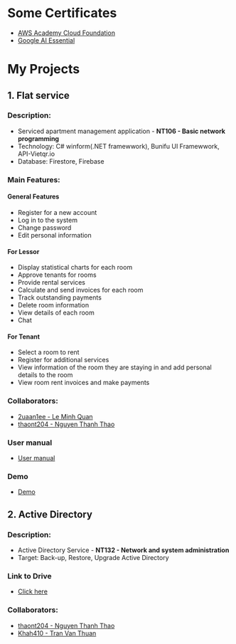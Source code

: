 
# **Some Certificates**
   * [AWS Academy Cloud Foundation](https://drive.google.com/file/d/1ZVcoYE2_DWU3KVS3vG40yRpMEIVYHpW_/view?usp=sharing)
   * [Google AI Essential](https://drive.google.com/file/d/1q14LWhufzVaJxapPE5r3ids2sdpx4SiL/view?usp=sharing)
# **My Projects**
## 1. Flat service
### Description:
   + Serviced apartment management application - **NT106 - Basic network programming**
   + Technology: C# winform(.NET framewwork), Bunifu UI Framewwork, API-Vietqr.io
   + Database: Firestore, Firebase
### Main Features:
#### General Features
  * Register for a new account
  * Log in to the system
  * Change password
  * Edit personal information
#### For Lessor
  * Display statistical charts for each room
  * Approve tenants for rooms
  * Provide rental services
  * Calculate and send invoices for each room
  * Track outstanding payments
  * Delete room information
  * View details of each room
  * Chat
#### For Tenant
  * Select a room to rent
  * Register for additional services
  * View information of the room they are staying in and add personal details to the room
  * View room rent invoices and make payments
### Collaborators:
   + [2uaan1ee - Le Minh Quan](https://github.com/2uaan1ee)
   + [thaont204 - Nguyen Thanh Thao](https://github.com/thaont204)
### User manual
+ [User manual](https://drive.google.com/file/d/1BYvlchHGlXhWZfR5UJhD1G9M89C3lXSq/view?usp=drive_link)
### Demo
+ [Demo](https://drive.google.com/file/d/1759MCEgguS01wsSPgbDuYmk_74NliU8v/view?usp=sharing)

## 2. Active Directory
### Description:
   + Active Directory Service - **NT132 - Network and system administration**
   + Target: Back-up, Restore, Upgrade Active Directory
### Link to Drive
   + [Click here](https://drive.google.com/drive/folders/1UqZee3nIdjJG6jsEfN6TOTKvWu5VuKGR?usp=sharing)
### Collaborators:
   + [thaont204 - Nguyen Thanh Thao](https://github.com/thaont204)
   + [Khah410 - Tran Van Thuan](https://github.com/Khah410)
